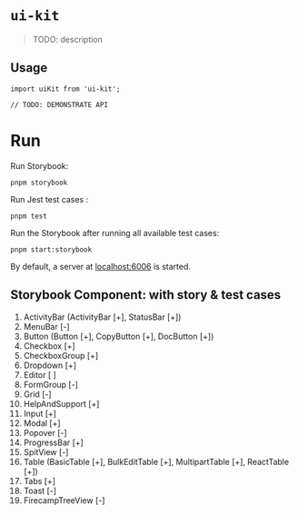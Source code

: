 # `ui-kit`

> TODO: description

## Usage

```
import uiKit from 'ui-kit';

// TODO: DEMONSTRATE API
```

# Run
Run Storybook:
```
pnpm storybook
```
Run Jest test cases :
```
pnpm test
```
Run the Storybook after running all available test cases:
```
pnpm start:storybook
```

By default, a server at [localhost:6006](http://localhost:6006/) is started.

<!-- [-] (no longer in use) -->
## Storybook Component: with story & test cases
1.  ActivityBar (ActivityBar [+], StatusBar [+])
2.  MenuBar [-] 
3.  Button (Button [+], CopyButton [+], DocButton [+])
4.  Checkbox [+]
5.  CheckboxGroup [+]
6.  Dropdown [+]
7.  Editor [ ]
8.  FormGroup [-]
9.  Grid [-]
10. HelpAndSupport [+]
11. Input [+]
12. Modal [+]
13. Popover [-]
14. ProgressBar [+]
15. SpitView [-]
16. Table (BasicTable [+], BulkEditTable [+], MultipartTable [+], ReactTable [+])
17. Tabs [+]
18. Toast [-]
19. FirecampTreeView [-]